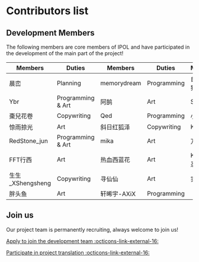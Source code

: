 # Contributors list

## Development Members

The following members are core members of IPOL and have participated in the development of the main part of the project!

| Members                             | Duties                                | Members     | Duties      | Members  | Duties      |
| ----------------------------------- | ------------------------------------- | ----------- | ----------- | -------- | ----------- |
| 晨峦                                  | Planning                              | memorydream | Programming | 自然妙有猫仙人  | Programming |
| Ybr                                 | Programming & Art | 阿鹄          | Art         | SunTrIce | Copywriting |
| 棗兒花卷                                | Copywriting                           | Qed         | Programming | 小鱼在家     | Art         |
| 惊雨掠光                                | Art                                   | 斜日红狐泽       | Copywriting | Koeri    | Musical     |
| RedStone_jun   | Programming & Art | mika        | Art         | 万炯鸣      | Programming |
| FFT行西                               | Art                                   | 热血西蓝花       | Art         | KILLA凌忍  | Art         |
| 生生_XShengsheng | Copywriting                           | 寻仙仙         | Art         | 实心餐椅     | Art         |
| 胖头鱼                                 | Art                                   | 轩晞宇-AXiX    | Programming |          |             |

## Join us

Our project team is permanently recruiting, always welcome to join us!

[Apply to join the development team :octicons-link-external-16:](http://chenluan.mikecrm.com/JeKq3DU)

[Participate in project translation :octicons-link-external-16:](https://crowdin.com/project/cyanstars)
